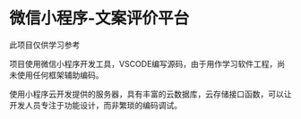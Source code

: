 # 微信小程序-文案评价平台

此项目仅供学习参考

项目使用微信小程序开发工具，VSCODE编写源码，由于用作学习软件工程，尚未使用任何框架辅助编码。

使用小程序云开发提供的服务器，具有丰富的云数据库，云存储接口函数，可以让开发人员专注于功能设计，而非繁琐的编码调试。
